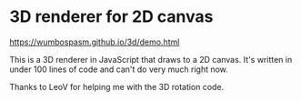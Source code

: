 # 3D renderer for 2D canvas

https://wumbospasm.github.io/3d/demo.html

This is a 3D renderer in JavaScript that draws to a 2D canvas. It's written in under 100 lines of code and can't do very much right now.

Thanks to LeoV for helping me with the 3D rotation code.